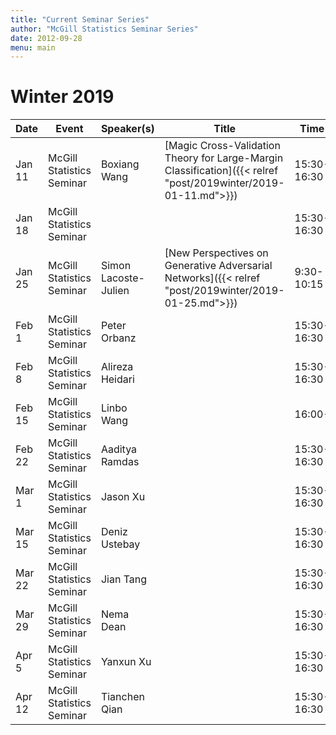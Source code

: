 ```yaml
---
title: "Current Seminar Series"
author: "McGill Statistics Seminar Series"
date: 2012-09-28
menu: main
---
```


# Winter 2019 
| Date   | Event                     | Speaker(s)         | Title                                                                                                                                              | Time        | Location                                       |
|--------|---------------------------|--------------------|----------------------------------------------------------------------------------------------------------------------------------------------------|-------------|------------------------------------------------|
| Jan 11 | McGill Statistics Seminar  | Boxiang Wang | [Magic Cross-Validation Theory for Large-Margin Classification]({{< relref "post/2019winter/2019-01-11.md">}}) | 15:30-16:30 | BURN 1104 |
| Jan 18 | McGill Statistics Seminar |         |         | 15:30-16:30 | BURN 1104 |
| Jan 25 | McGill Statistics Seminar | Simon Lacoste-Julien |[New Perspectives on Generative Adversarial Networks]({{< relref "post/2019winter/2019-01-25.md">}})  | 9:30-10:15 | BURN 1104 |
| Feb 1 | McGill Statistics Seminar | Peter Orbanz |	  | 15:30-16:30 | BURN 1104 |
| Feb 8 | McGill Statistics Seminar | Alireza Heidari |         | 15:30-16:30 | BURN 1104 |
| Feb 15 | McGill Statistics Seminar | Linbo Wang |         | 16:00- | BURN 1104 |
| Feb 22 | McGill Statistics Seminar | Aaditya Ramdas |         | 15:30-16:30 | BURN 1104 |
| Mar 1 | McGill Statistics Seminar | Jason Xu |         | 15:30-16:30 | BURN 1104 |
| Mar 15  | McGill Statistics Seminar | Deniz Ustebay |         | 15:30-16:30 | BURN 1104 |
| Mar 22  | McGill Statistics Seminar | Jian Tang  |         | 15:30-16:30 | BURN 1104 |
| Mar 29  | McGill Statistics Seminar | Nema Dean  |         | 15:30-16:30 | BURN 1104 |
| Apr 5  | McGill Statistics Seminar | Yanxun Xu |         | 15:30-16:30 | BURN 1104 |
| Apr 12  | McGill Statistics Seminar | Tianchen Qian |         | 15:30-16:30 | BURN 1104 |
